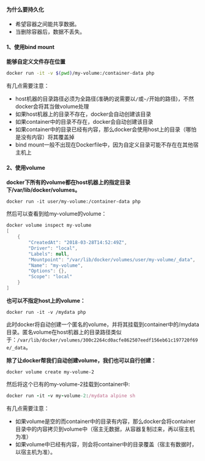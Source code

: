 #### 为什么要持久化

+ 希望容器之间能共享数据。
+ 当删除容器后，数据不丢失。

#### 1、使用bind mount

**能够自定义文件存在位置**

```bash
docker run -it -v $(pwd)/my-volume:/container-data php
```

有几点需要注意：

- host机器的目录路径必须为全路径(准确的说需要以`/`或`~/`开始的路径)，不然docker会将其当做volume处理
- 如果host机器上的目录不存在，docker会自动创建该目录
- 如果container中的目录不存在，docker会自动创建该目录
- 如果container中的目录已经有内容，那么docker会使用host上的目录（哪怕是没有内容）将其覆盖掉
- bind mount一般不出现在Dockerfile中，因为自定义目录可能不存在在其他宿主机上

#### 2、使用volume

**docker下所有的volume都在host机器上的指定目录下/var/lib/docker/volumes。**

```undefined
docker run -it user/my-volume:/container-data php
```

然后可以查看到给my-volume的volume：

```csharp
docker volume inspect my-volume
[
    {
        "CreatedAt": "2018-03-28T14:52:49Z",
        "Driver": "local",
        "Labels": null,
        "Mountpoint": "/var/lib/docker/volumes/user/my-volume/_data",
        "Name": "my-volume",
        "Options": {},
        "Scope": "local"
    }
]
```

**也可以不指定host上的volume：**

```undefined
docker run -it -v /mydata php
```

此时docker将自动创建一个匿名的volume，并将其挂载到container中的/mydata目录。匿名volume在host机器上的目录路径类似于：`/var/lib/docker/volumes/300c2264cd0acfe862507eedf156eb61c197720f69e/_data`。

**除了让docker帮我们自动创建volume，我们也可以自行创建：**

```undefined
docker volume create my-volume-2
```

然后将这个已有的my-volume-2挂载到container中:

```ruby
docker run -it -v my-volume-2:/mydata alpine sh
```

有几点需要注意：

+ 如果volume是空的而container中的目录有内容，那么docker会将container目录中的内容拷贝到volume中（宿主无数据，从容器复制过来，再以宿主机为准）
+ 如果volume中已经有内容，则会将container中的目录覆盖（宿主有数据时，以宿主机为准）。